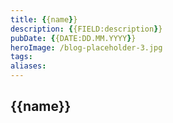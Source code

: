 ```yaml
---
title: {{name}}
description: {{FIELD:description}}
pubDate: {{DATE:DD.MM.YYYY}}
heroImage: /blog-placeholder-3.jpg
tags: 
aliases:
---
```

## {{name}}

